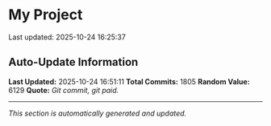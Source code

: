 # My Project


Last updated: 2025-10-24 16:25:37




















































































































































































































































































































































































































































































































































































































































































































































































































































































































































































































































































































































































































































































































































































































































































































































































































































































































































































































































































































































































































































































































































































































































































## Auto-Update Information

**Last Updated:** 2025-10-24 16:51:11
**Total Commits:** 1805
**Random Value:** 6129
**Quote:** _Git commit, git paid._

---
_This section is automatically generated and updated._